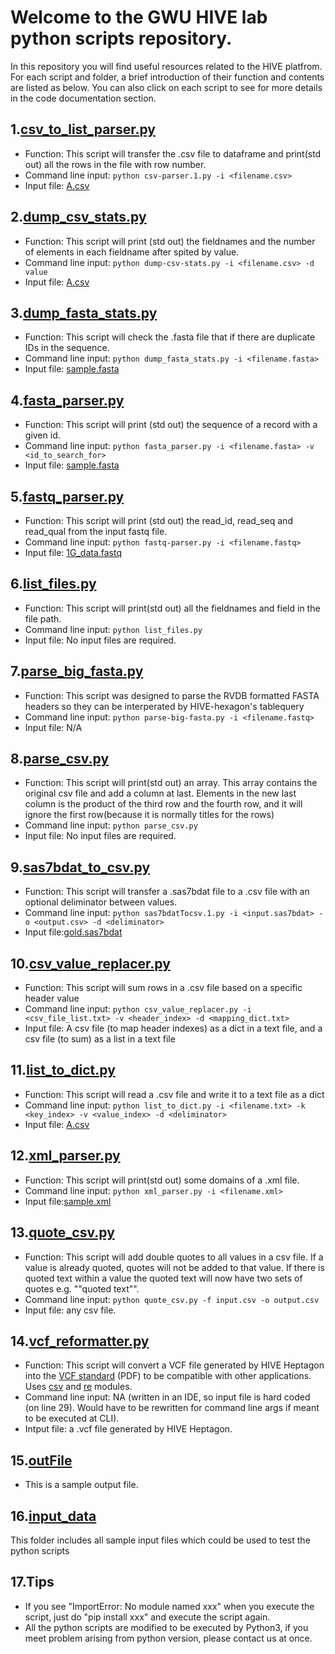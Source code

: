 # Welcome to the GWU HIVE lab python scripts repository.
In this repository you will find useful resources related to the HIVE platfrom. For each script and folder, a brief introduction of their function and contents are listed as below. You can also click on each script to see for more details in the code documentation section.

## 1.[csv_to_list_parser.py](https://github.com/GW-HIVE/scripts/blob/main/python/csv_to_list_parser.py)
* Function: This script will transfer the .csv file to dataframe and print(std out) all the rows in the file with row number.
* Command line input: `python csv-parser.1.py -i <filename.csv>`
* Input file:	[A.csv](https://github.com/GW-HIVE/scripts/blob/main/io_data/input_data/A.csv)

## 2.[dump_csv_stats.py](https://github.com/GW-HIVE/scripts/blob/main/python/dump_csv_stats.py)
* Function: This script will print (std out) the fieldnames and the number of elements in each fieldname after spited by value.
* Command line input: `python dump-csv-stats.py -i <filename.csv> -d value`
* Input file:	[A.csv](https://github.com/GW-HIVE/scripts/blob/main/io_data/input_data/A.csv)

## 3.[dump_fasta_stats.py](https://github.com/GW-HIVE/scripts/blob/main/python/dump_fasta_stats.py)
* Function: This script will check the .fasta file that if there are duplicate IDs in the sequence.
* Command line input: `python dump_fasta_stats.py -i <filename.fasta>`
* Input file:	[sample.fasta](https://github.com/GW-HIVE/scripts/blob/main/io_data/input_data/sample.fasta)

## 4.[fasta_parser.py](https://github.com/GW-HIVE/scripts/blob/main/python/fasta_parser.py)
* Function: This script will print (std out) the sequence of a record with a given id.
* Command line input: `python fasta_parser.py -i <filename.fasta> -v <id_to_search_for>`
* Input file:	[sample.fasta](https://github.com/GW-HIVE/scripts/blob/main/io_data/input_data/sample.fasta)

## 5.[fastq_parser.py](https://github.com/GW-HIVE/scripts/blob/main/python/fastq_parser.py)
* Function: This script will print (std out) the read_id, read_seq and read_qual from the input fastq file.
* Command line input: `python fastq-parser.py -i <filename.fastq>`
* Input file:	[1G_data.fastq](https://github.com/GW-HIVE/scripts/blob/main/io_data/input_data/1G_data.fastq)

## 6.[list_files.py](https://github.com/GW-HIVE/scripts/blob/main/python/list_files.py)
* Function: This script will print(std out) all the fieldnames and field in the file path.
* Command line input: `python list_files.py`
* Input file:	No input files are required.

## 7.[parse_big_fasta.py](https://github.com/GW-HIVE/scripts/blob/main/python/parse_big_fasta.py)
* Function: This script was designed to parse the RVDB formatted FASTA headers so they can be interperated by HIVE-hexagon's tablequery
* Command line input: `python parse-big-fasta.py -i <filename.fastq>`
* Input file: N/A

## 8.[parse_csv.py](https://github.com/GW-HIVE/scripts/blob/parse_csv.py)
* Function: This script will print(std out) an array. This array contains the original csv file and add a column at last. Elements in the new last column is the product of the third row and the fourth row, and it will ignore the first row(because it is normally titles for the rows)
* Command line input: `python parse_csv.py`
* Input file:	No input files are required.

## 9.[sas7bdat_to_csv.py](https://github.com/GW-HIVE/scripts/blob/main/python/sas7bdat_to_csv.py)
* Function: This script will transfer a .sas7bdat file to a .csv file with an optional deliminator between values.
* Command line input: `python sas7bdatTocsv.1.py -i <input.sas7bdat> -o <output.csv> -d <deliminator>`
* Input file:[gold.sas7bdat](https://github.com/GW-HIVE/scripts/blob/main/io_data/input_data/gold.sas7bdat)

## 10.[csv_value_replacer.py](https://github.com/GW-HIVE/scripts/blob/main/python/csv_value_replacer.py)
* Function: This script will sum rows in a .csv file based on a specific header value
* Command line input: `python csv_value_replacer.py -i <csv_file_list.txt> -v <header_index> -d <mapping_dict.txt>`
* Input file: A csv file (to map header indexes) as a dict in a text file, and a csv file (to sum) as a list in a text file

## 11.[list_to_dict.py](https://github.com/GW-HIVE/scripts/blob/main/python/list_to_dict.py)
* Function: This script will read a .csv file and write it to a text file as a dict
* Command line input: `python list_to_dict.py -i <filename.txt> -k <key_index> -v <value_index> -d <deliminator>`
* Input file:	[A.csv](https://github.com/GW-HIVE/scripts/blob/main/io_data/input_data/A.csv)

## 12.[xml_parser.py](https://github.com/GW-HIVE/scripts/blob/main/python/xml_parser.py)
* Function:	This script will print(std out) some domains of a .xml file.
* Command line input: `python xml_parser.py -i <filename.xml>`
* Input file:[sample.xml](https://github.com/GW-HIVE/scripts/blob/main/io_data/input_data/sample.xml)

## 13.[quote_csv.py](https://github.com/GW-HIVE/scripts/blob/main/python/quote_csv.py)
* Function:	This script will add double quotes to all values in a csv file. If a value is already quoted, quotes will not be added to that value. If there is quoted text within a value the quoted text will now have two sets of quotes e.g. ""quoted text"".
* Command line input: `python quote_csv.py -f input.csv -o output.csv`
* Input file: any csv file.

## 14.[vcf_reformatter.py](https://github.com/GW-HIVE/scripts/blob/main/python/VCFReformatter.py)
* Function: This script will convert a VCF file generated by HIVE Heptagon into the [VCF standard](https://samtools.github.io/hts-specs/VCFv4.2.pdf) (PDF) to be compatible with other applications. Uses [csv](https://github.com/python/cpython/blob/3.9/Lib/csv.py) and [re](https://github.com/python/cpython/blob/3.9/Lib/re.py) modules.
* Command line input: NA (written in an IDE, so input file is hard coded (on line 29). Would have to be rewritten for command line args if meant to be executed at CLI).
* Intput file: a .vcf file generated by HIVE Heptagon.

## 15.[outFile](https://github.com/GW-HIVE/scripts/blob/main/io_data/outFile)
* This is a sample output file.

## 16.[input_data](https://github.com/GW-HIVE/scripts/tree/main/io_data/input_data)
This folder includes all sample input files which could be used to test the python scripts

## 17.Tips
* If you see "ImportError: No module named xxx" when you execute the script, just do "pip install xxx" and execute the script again.
* All the python scripts are modified to be executed by Python3, if you meet problem arising from python version, please contact us at once.
